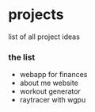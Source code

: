 # projects
list of all project ideas

### the list
- webapp for finances
- about me website
- workout generator
- raytracer with wgpu

